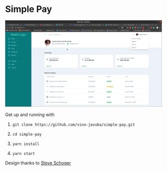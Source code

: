 # Simple Pay

![Simple Pay dashboard UI](https://github.com/vino-jasuba/simple-pay/blob/master/screenshot.png?raw=true)

Get up and running with

1. `git clone https://github.com/vino-jasuba/simple-pay.git`

2. `cd simple-pay`

3. `yarn install`

4. `yarn start`

Design thanks to [Steve Schoger](https://twitter.com/steveschoger?s=20) 


